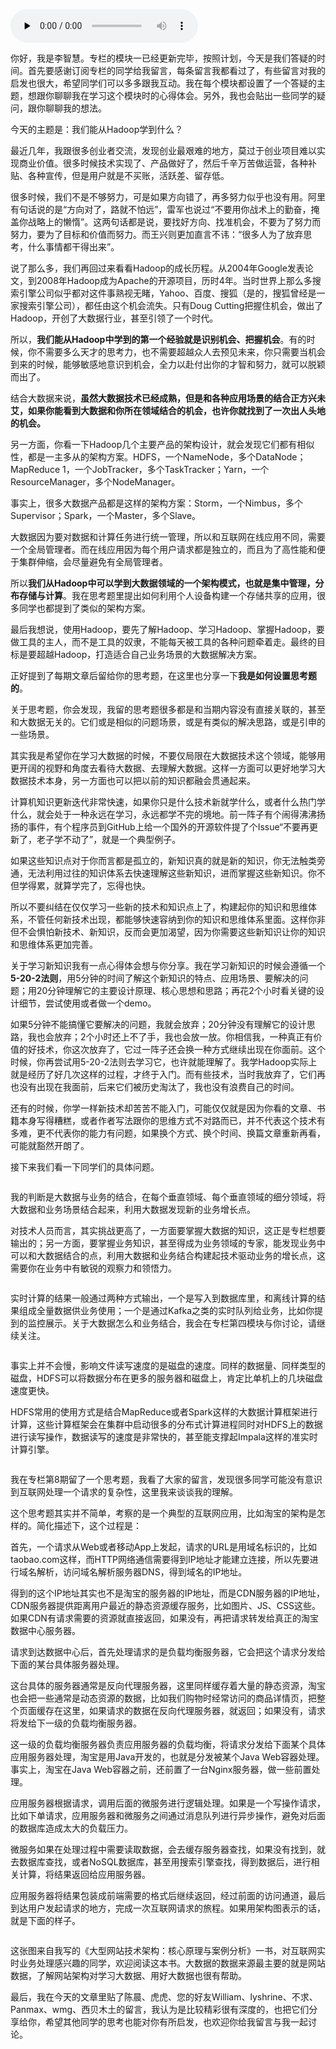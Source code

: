 <audio id="audio" title="10 | 模块答疑：我们能从Hadoop学到什么？" controls="" preload="none"><source id="mp3" src="https://static001.geekbang.org/resource/audio/01/5b/01242e5b1b8ab72fd094efda7efbdb5b.mp3"></audio>

你好，我是李智慧。专栏的模块一已经更新完毕，按照计划，今天是我们答疑的时间。首先要感谢订阅专栏的同学给我留言，每条留言我都看过了，有些留言对我的启发也很大，希望同学们可以多多跟我互动。我在每个模块都设置了一个答疑的主题，想跟你聊聊我在学习这个模块时的心得体会。另外，我也会贴出一些同学的疑问，跟你聊聊我的想法。

今天的主题是：我们能从Hadoop学到什么？

最近几年，我跟很多创业者交流，发现创业最艰难的地方，莫过于创业项目难以实现商业价值。很多时候技术实现了、产品做好了，然后千辛万苦做运营，各种补贴、各种宣传，但是用户就是不买账，活跃差、留存低。

很多时候，我们不是不够努力，可是如果方向错了，再多努力似乎也没有用。阿里有句话说的是“方向对了，路就不怕远”，雷军也说过“不要用你战术上的勤奋，掩盖你战略上的懒惰”。这两句话都是说，要找好方向、找准机会，不要为了努力而努力，要为了目标和价值而努力。而王兴则更加直言不讳：“很多人为了放弃思考，什么事情都干得出来”。

说了那么多，我们再回过来看看Hadoop的成长历程。从2004年Google发表论文，到2008年Hadoop成为Apache的开源项目，历时4年。当时世界上那么多搜索引擎公司似乎都对这件事熟视无睹，Yahoo、百度、搜狐（是的，搜狐曾经是一家搜索引擎公司），都任由这个机会流失。只有Doug Cutting把握住机会，做出了Hadoop，开创了大数据行业，甚至引领了一个时代。

所以，**我们能从Hadoop中学到的第一个经验就是识别机会、把握机会**。有的时候，你不需要多么天才的思考力，也不需要超越众人去预见未来，你只需要当机会到来的时候，能够敏感地意识到机会，全力以赴付出你的才智和努力，就可以脱颖而出了。

结合大数据来说，**虽然大数据技术已经成熟，但是和各种应用场景的结合正方兴未艾，如果你能看到大数据和你所在领域结合的机会，也许你就找到了一次出人头地的机会。**

另一方面，你看一下Hadoop几个主要产品的架构设计，就会发现它们都有相似性，都是一主多从的架构方案。HDFS，一个NameNode，多个DataNode；MapReduce  1，一个JobTracker，多个TaskTracker；Yarn，一个ResourceManager，多个NodeManager。

事实上，很多大数据产品都是这样的架构方案：Storm，一个Nimbus，多个Supervisor；Spark，一个Master，多个Slave。

大数据因为要对数据和计算任务进行统一管理，所以和互联网在线应用不同，需要一个全局管理者。而在线应用因为每个用户请求都是独立的，而且为了高性能和便于集群伸缩，会尽量避免有全局管理者。

所以**我们从Hadoop中可以学到大数据领域的一个架构模式，也就是集中管理，分布存储与计算**。我在思考题里提出如何利用个人设备构建一个存储共享的应用，很多同学也都提到了类似的架构方案。

最后我想说，使用Hadoop，要先了解Hadoop、学习Hadoop、掌握Hadoop，要做工具的主人，而不是工具的奴隶，不能每天被工具的各种问题牵着走。最终的目标是要超越Hadoop，打造适合自己业务场景的大数据解决方案。

正好提到了每期文章后留给你的思考题，在这里也分享一下**我是如何设置思考题的**。

关于思考题，你会发现，我留的思考题很多都是和当期内容没有直接关联的，甚至和大数据无关的。它们或是相似的问题场景，或是有类似的解决思路，或是引申的一些场景。

其实我是希望你在学习大数据的时候，不要仅局限在大数据技术这个领域，能够用更开阔的视野和角度去看待大数据、去理解大数据。这样一方面可以更好地学习大数据技术本身，另一方面也可以把以前的知识都融会贯通起来。

计算机知识更新迭代非常快速，如果你只是什么技术新就学什么，或者什么热门学什么，就会处于一种永远在学习，永远都学不完的境地。前一阵子有个闹得沸沸扬扬的事件，有个程序员到GitHub上给一个国外的开源软件提了个Issue“不要再更新了，老子学不动了”，就是一个典型例子。

如果这些知识点对于你而言都是孤立的，新知识真的就是新的知识，你无法触类旁通，无法利用过往的知识体系去快速理解这些新知识，进而掌握这些新知识。你不但学得累，就算学完了，忘得也快。

所以不要纠结在仅仅学习一些新的技术和知识点上了，构建起你的知识和思维体系，不管任何新技术出现，都能够快速容纳到你的知识和思维体系里面。这样你非但不会惧怕新技术、新知识，反而会更加渴望，因为你需要这些新知识让你的知识和思维体系更加完善。

关于学习新知识我有一点心得体会想与你分享。我在学习新知识的时候会遵循一个**5-20-2法则**，用5分钟的时间了解这个新知识的特点、应用场景、要解决的问题；用20分钟理解它的主要设计原理、核心思想和思路；再花2个小时看关键的设计细节，尝试使用或者做一个demo。

如果5分钟不能搞懂它要解决的问题，我就会放弃；20分钟没有理解它的设计思路，我也会放弃；2个小时还上不了手，我也会放一放。你相信我，一种真正有价值的好技术，你这次放弃了，它过一阵子还会换一种方式继续出现在你面前。这个时候，你再尝试用5-20-2法则去学习它，也许就能理解了。我学Hadoop实际上就是经历了好几次这样的过程，才终于入门。而有些技术，当时我放弃了，它们再也没有出现在我面前，后来它们被历史淘汰了，我也没有浪费自己的时间。

还有的时候，你学一样新技术却苦苦不能入门，可能仅仅就是因为你看的文章、书籍本身写得糟糕，或者作者写法跟你的思维方式不对路而已，并不代表这个技术有多难，更不代表你的能力有问题，如果换个方式、换个时间、换篇文章重新再看，可能就豁然开朗了。

接下来我们看一下同学们的具体问题。

<img src="https://static001.geekbang.org/resource/image/56/1c/561902bcb03fc5a1b56b318f9f4e8f1c.jpg" alt="">

我的判断是大数据与业务的结合，在每个垂直领域、每个垂直领域的细分领域，将大数据和业务场景结合起来，利用大数据发现新的业务增长点。

对技术人员而言，其实挑战更高了，一方面要掌握大数据的知识，这正是专栏想要输出的；另一方面，要掌握业务知识，甚至得成为业务领域的专家，能发现业务中可以和大数据结合的点，利用大数据和业务结合构建起技术驱动业务的增长点，这需要你在业务中有敏锐的观察力和领悟力。

<img src="https://static001.geekbang.org/resource/image/01/8f/01b5f93ebc03b8682fd506dbe30d2e8f.jpg" alt="">

实时计算的结果一般通过两种方式输出，一个是写入到数据库里，和离线计算的结果组成全量数据供业务使用；一个是通过Kafka之类的实时队列给业务，比如你提到的监控展示。关于大数据怎么和业务结合，我会在专栏第四模块与你讨论，请继续关注。

<img src="https://static001.geekbang.org/resource/image/58/27/584400b14e8e1a173cb1d5670efffb27.jpg" alt="">

事实上并不会慢，影响文件读写速度的是磁盘的速度。同样的数据量、同样类型的磁盘，HDFS可以将数据分布在更多的服务器和磁盘上，肯定比单机上的几块磁盘速度更快。

HDFS常用的使用方式是结合MapReduce或者Spark这样的大数据计算框架进行计算，这些计算框架会在集群中启动很多的分布式计算进程同时对HDFS上的数据进行读写操作，数据读写的速度是非常快的，甚至能支撑起Impala这样的准实时计算引擎。

<img src="https://static001.geekbang.org/resource/image/39/1e/3920b3871cec5ed548b225409e15501e.jpg" alt="">

我在专栏第8期留了一个思考题，我看了大家的留言，发现很多同学可能没有意识到互联网处理一个请求的复杂性，这里我来谈谈我的理解。

这个思考题其实并不简单，考察的是一个典型的互联网应用，比如淘宝的架构是怎样的。简化描述下，这个过程是：

首先，一个请求从Web或者移动App上发起，请求的URL是用域名标识的，比如taobao.com这样，而HTTP网络通信需要得到IP地址才能建立连接，所以先要进行域名解析，访问域名解析服务器DNS，得到域名的IP地址。

得到的这个IP地址其实也不是淘宝的服务器的IP地址，而是CDN服务器的IP地址，CDN服务器提供距离用户最近的静态资源缓存服务，比如图片、JS、CSS这些。如果CDN有请求需要的资源就直接返回，如果没有，再把请求转发给真正的淘宝数据中心服务器。

请求到达数据中心后，首先处理请求的是负载均衡服务器，它会把这个请求分发给下面的某台具体服务器处理。

这台具体的服务器通常是反向代理服务器，这里同样缓存着大量的静态资源，淘宝也会把一些通常是动态资源的数据，比如我们购物时经常访问的商品详情页，把整个页面缓存在这里，如果请求的数据在反向代理服务器，就返回；如果没有，请求将发给下一级的负载均衡服务器。

这一级的负载均衡服务器负责应用服务器的负载均衡，将请求分发给下面某个具体应用服务器处理，淘宝是用Java开发的，也就是分发被某个Java Web容器处理。事实上，淘宝在Java Web容器之前，还前置了一台Nginx服务器，做一些前置处理。

应用服务器根据请求，调用后面的微服务进行逻辑处理。如果是一个写操作请求，比如下单请求，应用服务器和微服务之间通过消息队列进行异步操作，避免对后面的数据库造成太大的负载压力。

微服务如果在处理过程中需要读取数据，会去缓存服务器查找，如果没有找到，就去数据库查找，或者NoSQL数据库，甚至用搜索引擎查找，得到数据后，进行相关计算，将结果返回给应用服务器。

应用服务器将结果包装成前端需要的格式后继续返回，经过前面的访问通道，最后到达用户发起请求的地方，完成一次互联网请求的旅程。如果用架构图表示的话，就是下面的样子。

<img src="https://static001.geekbang.org/resource/image/68/32/68c614319d3044e686fd86b727b62132.png" alt="">

这张图来自我写的《大型网站技术架构：核心原理与案例分析》一书，对互联网实时业务处理感兴趣的同学，欢迎阅读这本书。大数据的数据来源最主要的就是网站数据，了解网站架构对学习大数据、用好大数据也很有帮助。

最后，我在今天的文章里贴了陈晨、虎虎、您的好友William、lyshrine、不求、Panmax、wmg、西贝木土的留言，我认为是比较精彩很有深度的，也把它们分享给你，希望其他同学的思考也能对你有所启发，也欢迎你给我留言与我一起讨论。

<img src="https://static001.geekbang.org/resource/image/44/0a/44041ebf1de5064287f660fa61d4150a.jpg" alt=""><br>
<img src="https://static001.geekbang.org/resource/image/30/0f/30b1f37a78cb4a19bb5f1ee9b246120f.jpg" alt=""><br>
<img src="https://static001.geekbang.org/resource/image/40/af/401aaa638e68d4ea8598af1459531faf.jpg" alt=""><br>
<img src="https://static001.geekbang.org/resource/image/be/67/be00bae9b7bea9681186c7c60650fd67.jpg" alt=""><br>
<img src="https://static001.geekbang.org/resource/image/1c/53/1ce5e73cfb94c4759d125485653b4b53.jpg" alt=""><br>
<img src="https://static001.geekbang.org/resource/image/c7/b9/c71b9c4053d03e04ec0831b0aa3678b9.jpg" alt=""><br>
<img src="https://static001.geekbang.org/resource/image/78/2e/78b2d0f58d8a53eca81654c7e1fb652e.jpg" alt=""><br>
<img src="https://static001.geekbang.org/resource/image/3c/db/3c4e844a810965447df7085d420788db.jpg" alt="">

